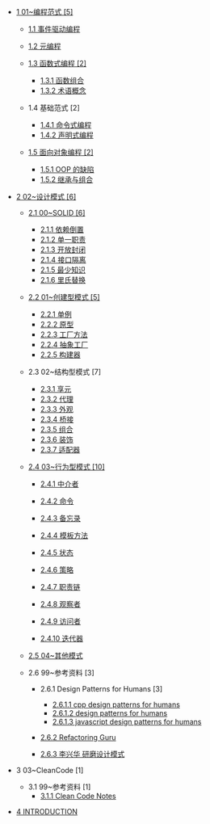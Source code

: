   - [1 01~编程范式 [5]](/01~编程范式/README.md)
    - [1.1 事件驱动编程](/01~编程范式/事件驱动编程/README.md)
      
    - [1.2 元编程](/01~编程范式/元编程/README.md)
      
    - [1.3 函数式编程 [2]](/01~编程范式/函数式编程/README.md)
      - [1.3.1 函数组合](/01~编程范式/函数式编程/函数组合.md)
      - [1.3.2 术语概念](/01~编程范式/函数式编程/术语概念.md)
    - 1.4 基础范式 [2]
      - [1.4.1 命令式编程](/01~编程范式/基础范式/命令式编程.md)
      - [1.4.2 声明式编程](/01~编程范式/基础范式/声明式编程.md)
    - [1.5 面向对象编程 [2]](/01~编程范式/面向对象编程/README.md)
      - [1.5.1 OOP 的缺陷](/01~编程范式/面向对象编程/OOP%20的缺陷.md)
      - [1.5.2 继承与组合](/01~编程范式/面向对象编程/继承与组合.md)
  - [2 02~设计模式 [6]](/02~设计模式/README.md)
    - [2.1 00~SOLID [6]](/02~设计模式/00~SOLID/README.md)
      - [2.1.1 依赖倒置](/02~设计模式/00~SOLID/依赖倒置.md)
      - [2.1.2 单一职责](/02~设计模式/00~SOLID/单一职责.md)
      - [2.1.3 开放封闭](/02~设计模式/00~SOLID/开放封闭.md)
      - [2.1.4 接口隔离](/02~设计模式/00~SOLID/接口隔离.md)
      - [2.1.5 最少知识](/02~设计模式/00~SOLID/最少知识.md)
      - [2.1.6 里氏替换](/02~设计模式/00~SOLID/里氏替换.md)
    - [2.2 01~创建型模式 [5]](/02~设计模式/01~创建型模式/README.md)
      - [2.2.1 单例](/02~设计模式/01~创建型模式/单例.md)
      - [2.2.2 原型](/02~设计模式/01~创建型模式/原型.md)
      - [2.2.3 工厂方法](/02~设计模式/01~创建型模式/工厂方法.md)
      - [2.2.4 抽象工厂](/02~设计模式/01~创建型模式/抽象工厂.md)
      - [2.2.5 构建器](/02~设计模式/01~创建型模式/构建器.md)
    - 2.3 02~结构型模式 [7]
      - [2.3.1 享元](/02~设计模式/02~结构型模式/享元.md)
      - [2.3.2 代理](/02~设计模式/02~结构型模式/代理.md)
      - [2.3.3 外观](/02~设计模式/02~结构型模式/外观.md)
      - [2.3.4 桥接](/02~设计模式/02~结构型模式/桥接.md)
      - [2.3.5 组合](/02~设计模式/02~结构型模式/组合.md)
      - [2.3.6 装饰](/02~设计模式/02~结构型模式/装饰.md)
      - [2.3.7 适配器](/02~设计模式/02~结构型模式/适配器.md)
    - [2.4 03~行为型模式 [10]](/02~设计模式/03~行为型模式/README.md)
      - [2.4.1 中介者](/02~设计模式/03~行为型模式/中介者.md)
      - [2.4.2 命令](/02~设计模式/03~行为型模式/命令.md)
      - [2.4.3 备忘录](/02~设计模式/03~行为型模式/备忘录.md)
      - [2.4.4 模板方法](/02~设计模式/03~行为型模式/模板方法.md)
      - [2.4.5 状态](/02~设计模式/03~行为型模式/状态.md)
      - [2.4.6 策略](/02~设计模式/03~行为型模式/策略.md)
      - [2.4.7 职责链](/02~设计模式/03~行为型模式/职责链.md)
      - [2.4.8 观察者](/02~设计模式/03~行为型模式/观察者.md)
      - [2.4.9 访问者](/02~设计模式/03~行为型模式/访问者/README.md)
        
      - [2.4.10 迭代器](/02~设计模式/03~行为型模式/迭代器.md)
    - [2.5 04~其他模式](/02~设计模式/04~其他模式/README.md)
      
    - 2.6 99~参考资料 [3]
      - 2.6.1 Design Patterns for Humans [3]
        - [2.6.1.1 cpp design patterns for humans](/02~设计模式/99~参考资料/2017-Design%20Patterns%20for%20Humans/2017-cpp-design-patterns-for-humans.md)
        - [2.6.1.2 design patterns for humans](/02~设计模式/99~参考资料/2017-Design%20Patterns%20for%20Humans/2017-design-patterns-for-humans.md)
        - [2.6.1.3 javascript design patterns for humans](/02~设计模式/99~参考资料/2017-Design%20Patterns%20for%20Humans/2017-javascript-design-patterns-for-humans.md)
      - [2.6.2 Refactoring Guru](/02~设计模式/99~参考资料/Refactoring%20Guru/README.md)
        
      - [2.6.3 李兴华 研磨设计模式](/02~设计模式/99~参考资料/李兴华-研磨设计模式/README.md)
        
  - 3 03~CleanCode [1]
    - 3.1 99~参考资料 [1]
      - [3.1.1 Clean Code Notes](/03~CleanCode/99~参考资料/Clean%20Code%20Notes.md)
  - [4 INTRODUCTION](/INTRODUCTION.md)
